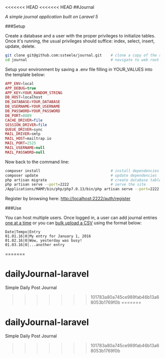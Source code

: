 <<<<<<< HEAD
<<<<<<< HEAD
##Journal

*A simple journal application built on Laravel 5*

###Setup

Create a database and a user with the proper privileges to initialize tables. Once it's running, the usual privileges should suffice: index, select, insert, update, delete.

```bash
git clone git@github.com:ssteele/journal.git    # clone a copy of the repo to your machine
cd journal                                      # navigate to web root using command-line
```

Setup your environment by saving a .env file filling in YOUR_VALUES into the template below:

```php
APP_ENV=local
APP_DEBUG=true
APP_KEY=YOUR_RANDOM_STRING
DB_HOST=localhost
DB_DATABASE=YOUR_DATABASE
DB_USERNAME=YOUR_USERNAME
DB_PASSWORD=YOUR_PASSWORD
DB_PORT=8889
CACHE_DRIVER=file
SESSION_DRIVER=file
QUEUE_DRIVER=sync
MAIL_DRIVER=smtp
MAIL_HOST=mailtrap.io
MAIL_PORT=2525
MAIL_USERNAME=null
MAIL_PASSWORD=null
```

Now back to the command line:

```bash
composer install                                # install dependencies
composer update                                 # update dependencies
php artisan migrate                             # create database tables
php artisan serve --port=2222                   # serve the site
/Applications/MAMP/bin/php/php7.0.13/bin/php artisan serve --port=2222
```

Register by browsing here: [http://localhost:2222/auth/register](http://localhost:2222/auth/register)

###Use

You can host multiple users. Once logged in, a user can add journal entries [one at a time](http://localhost:2222) or you can [bulk upload a CSV](http://localhost:2222/upload) using the format below:

```csv
Date|Tempo|Entry
01.01.16|0|My entry for January 1, 2016
01.02.16|0|Wow, yesterday was busy!
01.03.16|0|...another entry
```
=======
# dailyJournal-laravel
Simple Daily Post Journal
>>>>>>> 101783a80a745ce989fab46b13a68053b1769f0b
=======
# dailyJournal-laravel
Simple Daily Post Journal
>>>>>>> 101783a80a745ce989fab46b13a68053b1769f0b
